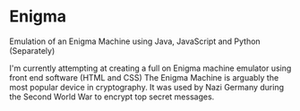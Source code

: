 # Enigma
Emulation of an Enigma Machine using Java, JavaScript and Python (Separately)

I'm currently attempting at creating a full on Enigma machine emulator using front end software (HTML and CSS)
The Enigma Machine is arguably the most popular device in cryptography. It was used by Nazi Germany during the Second World War to encrypt top secret messages.

